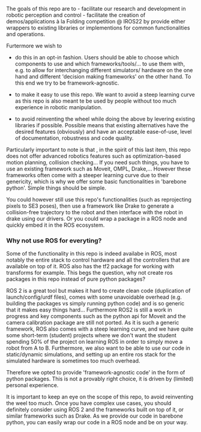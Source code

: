The goals of this repo are to
    - facilitate our research and development in robotic perception and control
    - facilitate the creation of demos/applications à la Folding competition @ IROS22
by  provide either wrappers to existing libraries or implementions for common functionalities and operations.

Furtermore we wish to
- do this in an opt-in fashion. Users should be able to choose which components to use and which frameworks/tools/... to use them with, e.g. to allow for interchanging different simulators/ hardware on the one hand and different 'decision making frameworks' on the other hand. To this end we try to be framework-agnostic.

- to make it easy to use this repo. We want to avoid a steep learning curve as this repo is also meant te be used by people without too much experience in robotic manipulation.

- to avoid reinventing the wheel while doing the above by levering existing libraries if possible. Possible means that existing alternatives have the desired features (obviously) and have an acceptable ease-of-use, level of documentation, robustness and code quality.

Particularly important to note is that , in the spirit of this last item, this repo does not offer advanced robotics features such as optimization-based motion planning, collision checking... If you need such things, you have to use an existing framework such as Moveit, OMPL, Drake,... However these frameworks often come with a steeper learning curve due to their genericity, which is why we offer some basic functionalities in 'barebone python'. Simple things should be simple.

You could however still use this repo's functionalities (such as reprojecting pixels to SE3 poses), then use a framework like Drake to generate a collision-free trajectory to the robot and then interface with the robot in drake using our drivers. Or you could wrap a package in a ROS node and quickly embed it in the ROS ecosystem.


### Why not use ROS for everyting?

Some of the functionality in this repo is indeed availabe in ROS, most notably the entire stack to  control hardware and all the controllers that are available on top of it. ROS also has the tf2 package for working with transforms for example. This begs the question, why not create ros packages in this repo instead of pure python packages?

ROS 2 is a great tool but makes it hard to create clean code (duplication of launch/config/urdf files), comes with some unavoidable overhead  (e.g. building the packages vs simply running python code) and is so generic that it makes easy things hard... Furthermore ROS2 is still a work in progress and key components such as the python api for Moveit and the camera calibration package are still not ported.
As it is such a generic framework, ROS also comes with a steep learning curve, and we have quite some short-term (student) projects where we don't want the student spending 50% of the project on learning ROS in order to simply move a robot from A to B.
Furthermore, we also want to be able to use our code in static/dynamic simulations, and setting up an entire ros stack for the simulated hardware is sometimes too much overhead.

Therefore we opted to provide 'framework-agnostic code' in the form of python packages. This is not a provably right choice, it is driven by (limited) personal experience.

It is important to keep an eye on the scope of this repo, to avoid reinventing the weel too much. Once you have complex use cases, you should definitely consider using ROS 2 and the frameworks built on top of it, or similar frameworks such as Drake. As we provide our code in barebone python, you can easily wrap our code in a ROS node and be on your way.




